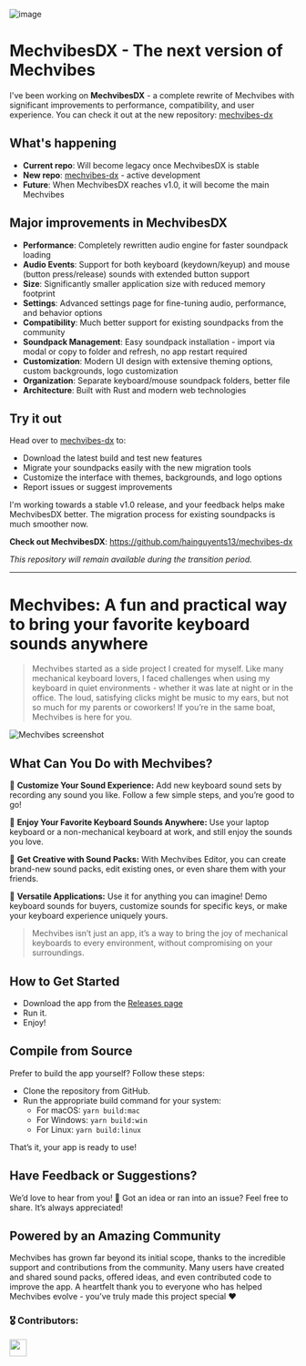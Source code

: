 ![image](https://github.com/user-attachments/assets/2437f93b-30b3-4a07-8527-f1b23dae7fd2)


# MechvibesDX - The next version of Mechvibes


I've been working on **MechvibesDX** - a complete rewrite of Mechvibes with significant improvements to performance, compatibility, and user experience. You can check it out at the new repository: [mechvibes-dx](https://github.com/hainguyents13/mechvibes-dx)

## What's happening

-   **Current repo**: Will become legacy once MechvibesDX is stable
-   **New repo**: [mechvibes-dx](https://github.com/hainguyents13/mechvibes-dx) - active development
-   **Future**: When MechvibesDX reaches v1.0, it will become the main Mechvibes

## Major improvements in MechvibesDX

-   **Performance**: Completely rewritten audio engine for faster soundpack loading
-   **Audio Events**: Support for both keyboard (keydown/keyup) and mouse (button press/release) sounds with extended button support
-   **Size**: Significantly smaller application size with reduced memory footprint
-   **Settings**: Advanced settings page for fine-tuning audio, performance, and behavior options
-   **Compatibility**: Much better support for existing soundpacks from the community
-   **Soundpack Management**: Easy soundpack installation - import via modal or copy to folder and refresh, no app restart required
-   **Customization**: Modern UI design with extensive theming options, custom backgrounds, logo customization
-   **Organization**: Separate keyboard/mouse soundpack folders, better file
-   **Architecture**: Built with Rust and modern web technologies

## Try it out

Head over to [mechvibes-dx](https://github.com/hainguyents13/mechvibes-dx) to:

-   Download the latest build and test new features
-   Migrate your soundpacks easily with the new migration tools
-   Customize the interface with themes, backgrounds, and logo options
-   Report issues or suggest improvements

I'm working towards a stable v1.0 release, and your feedback helps make MechvibesDX better. The migration process for existing soundpacks is much smoother now.

**Check out MechvibesDX**: https://github.com/hainguyents13/mechvibes-dx

_This repository will remain available during the transition period._


---

# Mechvibes: A fun and practical way to bring your favorite keyboard sounds anywhere

> Mechvibes started as a side project I created for myself. Like many mechanical keyboard lovers, I faced challenges when using my keyboard in quiet environments - whether it was late at night or in the office. The loud, satisfying clicks might be music to my ears, but not so much for my parents or coworkers! If you’re in the same boat, Mechvibes is here for you.

![Mechvibes screenshot](https://github.com/user-attachments/assets/f0340d8a-3e47-4117-a110-ce54575fc27c)

## What Can You Do with Mechvibes?
🎨 **Customize Your Sound Experience:** Add new keyboard sound sets by recording any sound you like. Follow a few simple steps, and you’re good to go!

🎵 **Enjoy Your Favorite Keyboard Sounds Anywhere:** Use your laptop keyboard or a non-mechanical keyboard at work, and still enjoy the sounds you love.

🌻 **Get Creative with Sound Packs:** With Mechvibes Editor, you can create brand-new sound packs, edit existing ones, or even share them with your friends.

💪 **Versatile Applications:** Use it for anything you can imagine! Demo keyboard sounds for buyers, customize sounds for specific keys, or make your keyboard experience uniquely yours.

> Mechvibes isn’t just an app, it’s a way to bring the joy of mechanical keyboards to every environment, without compromising on your surroundings.

## How to Get Started
- Download the app from the [Releases page](https://github.com/hainguyents13/mechvibes/releases/latest)
- Run it.
- Enjoy!

## Compile from Source
Prefer to build the app yourself? 
Follow these steps:
- Clone the repository from GitHub.
- Run the appropriate build command for your system:
  - For macOS: `yarn build:mac`
  - For Windows: `yarn build:win`
  - For Linux: `yarn build:linux`

That’s it, your app is ready to use!

## Have Feedback or Suggestions?
We’d love to hear from you! 🤝 Got an idea or ran into an issue? Feel free to share. It’s always appreciated!

## Powered by an Amazing Community
Mechvibes has grown far beyond its initial scope, thanks to the incredible support and contributions from the community. Many users have created and shared sound packs, offered ideas, and even contributed code to improve the app.
A heartfelt thank you to everyone who has helped Mechvibes evolve - you’ve truly made this project special ❤️

### 🎖️ Contributors:
<a href="https://github.com/hainguyents13/mechvibes/graphs/contributors">
  <img src="https://contrib.rocks/image?repo=hainguyents13/mechvibes&anon=1" height="30" />
</a>
